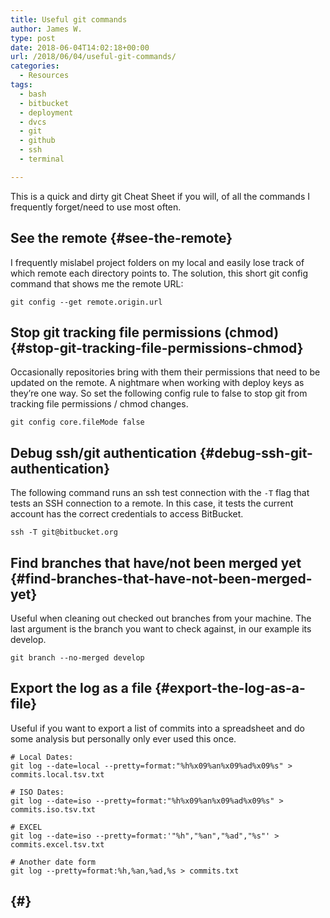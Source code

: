 ```yaml
---
title: Useful git commands
author: James W.
type: post
date: 2018-06-04T14:02:18+00:00
url: /2018/06/04/useful-git-commands/
categories:
  - Resources
tags:
  - bash
  - bitbucket
  - deployment
  - dvcs
  - git
  - github
  - ssh
  - terminal

---
```

This is a quick and dirty git Cheat Sheet if you will, of all the commands I frequently forget/need to use most often.

## See the remote {#see-the-remote}

I frequently mislabel project folders on my local and easily lose track of which remote each directory points to. The solution, this short git config command that shows me the remote URL:

<pre><code class="bash">git config --get remote.origin.url
</code></pre>

## Stop git tracking file permissions (chmod) {#stop-git-tracking-file-permissions-chmod}

Occasionally repositories bring with them their permissions that need to be updated on the remote. A nightmare when working with deploy keys as they&#8217;re one way. So set the following config rule to false to stop git from tracking file permissions / chmod changes.

    git config core.fileMode false

## Debug ssh/git authentication {#debug-ssh-git-authentication}

The following command runs an ssh test connection with the `-T` flag that tests an SSH connection to a remote. In this case, it tests the current account has the correct credentials to access BitBucket.

<pre><code class="bash">ssh -T git@bitbucket.org</code></pre>

## Find branches that have/not been merged yet {#find-branches-that-have-not-been-merged-yet}

Useful when cleaning out checked out branches from your machine. The last argument is the branch you want to check against, in our example its develop.

    git branch --no-merged develop

## Export the log as a file {#export-the-log-as-a-file}

Useful if you want to export a list of commits into a spreadsheet and do some analysis but personally only ever used this once.

    
    # Local Dates:
    git log --date=local --pretty=format:"%h%x09%an%x09%ad%x09%s" > commits.local.tsv.txt
    
    # ISO Dates:
    git log --date=iso --pretty=format:"%h%x09%an%x09%ad%x09%s" > commits.iso.tsv.txt
    
    # EXCEL
    git log --date=iso --pretty=format:'"%h","%an","%ad","%s"' > commits.excel.tsv.txt
    
    # Another date form
    git log --pretty=format:%h,%an,%ad,%s > commits.txt
    

##  {#}

